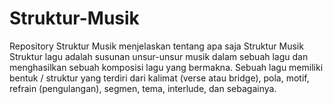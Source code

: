 # Struktur-Musik
Repository Struktur Musik menjelaskan tentang apa saja Struktur Musik
Struktur lagu adalah susunan unsur-unsur musik dalam sebuah lagu dan menghasilkan sebuah komposisi lagu yang bermakna. Sebuah lagu memiliki bentuk / struktur yang terdiri dari kalimat (verse atau bridge), pola, motif, refrain (pengulangan), segmen, tema, interlude, dan sebagainya. 
